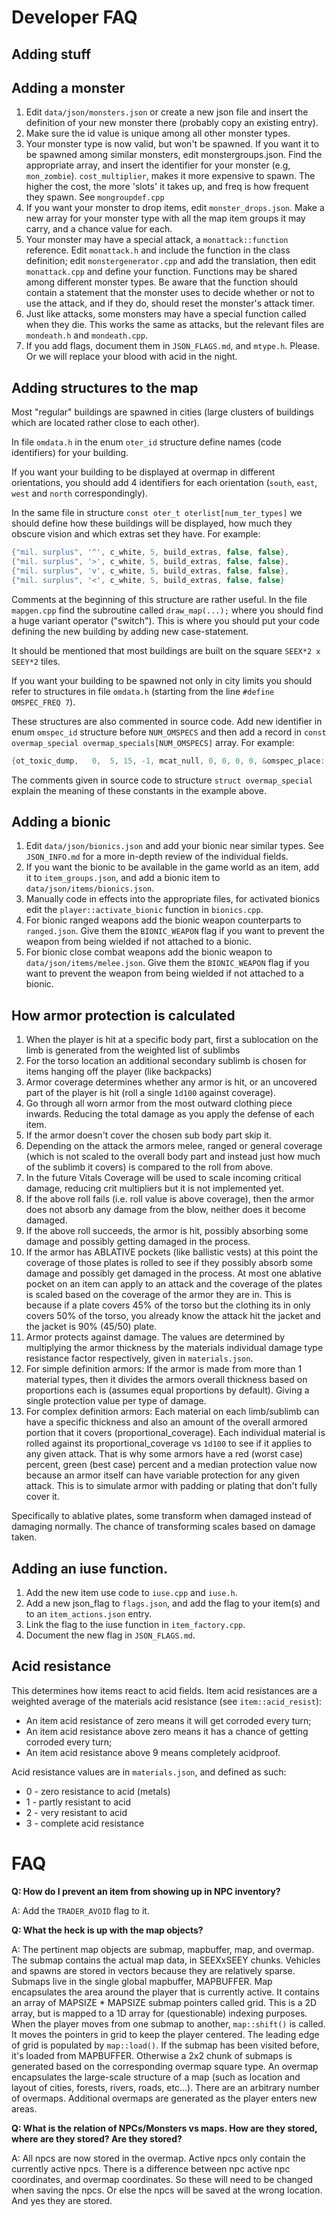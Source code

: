 # Developer FAQ

## Adding stuff

## Adding a monster

1. Edit `data/json/monsters.json` or create a new json file and insert the definition of your new monster there (probably copy an existing entry).
2. Make sure the id value is unique among all other monster types.
3. Your monster type is now valid, but won't be spawned.  If you want it to be spawned among similar monsters, edit monstergroups.json.  Find the appropriate array, and insert the identifier for your monster (e.g, `mon_zombie`).  `cost_multiplier`, makes it more expensive to spawn. The higher the cost, the more 'slots' it takes up, and freq is how frequent they spawn.  See `mongroupdef.cpp`
4. If you want your monster to drop items, edit `monster_drops.json`.  Make a new array for your monster type with all the map item groups it may carry, and a chance value for each.
5. Your monster may have a special attack, a `monattack::function` reference.  Edit `monattack.h` and include the function in the class definition; edit `monstergenerator.cpp` and add the translation, then edit `monattack.cpp` and define your function.  Functions may be shared among different monster types.  Be aware that the function should contain a statement that the monster uses to decide whether or not to use the attack, and if they do, should reset the monster's attack timer.
6. Just like attacks, some monsters may have a special function called when they die.  This works the same as attacks, but the relevant files are `mondeath.h` and `mondeath.cpp`.
7. If you add flags, document them in `JSON_FLAGS.md`, and `mtype.h`. Please. Or we will replace your blood with acid in the night.

## Adding structures to the map

Most "regular" buildings are spawned in cities (large clusters of buildings which are located rather close to each other).

In file `omdata.h` in the enum `oter_id` structure define names (code identifiers) for your building.

If you want your building to be displayed at overmap in different orientations, you should add 4 identifiers for each orientation (`south`, `east`, `west` and `north` correspondingly).

In the same file in structure `const oter_t oterlist[num_ter_types]` we should define how these buildings will be displayed, how much they obscure vision and which extras set they have. For example:

```cpp
{"mil. surplus", '^', c_white, 5, build_extras, false, false},
{"mil. surplus", '>', c_white, 5, build_extras, false, false},
{"mil. surplus", 'v', c_white, 5, build_extras, false, false},
{"mil. surplus", '<', c_white, 5, build_extras, false, false}
```

Comments at the beginning of this structure are rather useful. In the file `mapgen.cpp` find the subroutine called `draw_map(...);` where you should find a huge variant operator ("switch"). This is where you should put your code defining the new building by adding new case-statement.

It should be mentioned that most buildings are built on the square `SEEX*2 x SEEY*2` tiles.

If you want your building to be spawned not only in city limits you should refer to structures in file `omdata.h` (starting from the line `#define OMSPEC_FREQ 7`).

These structures are also commented in source code. Add new identifier in enum `omspec_id` structure before `NUM_OMSPECS` and then add a record in `const overmap_special overmap_specials[NUM_OMSPECS]` array. For example:

```cpp
{ot_toxic_dump,   0,  5, 15, -1, mcat_null, 0, 0, 0, 0, &omspec_place::wilderness,0}
```

The comments given in source code to structure `struct overmap_special` explain the meaning of these constants in the example above.

## Adding a bionic

1. Edit `data/json/bionics.json` and add your bionic near similar types. See `JSON_INFO.md` for a more in-depth review of the individual fields.
2. If you want the bionic to be available in the game world as an item, add it to `item_groups.json`, and add a bionic item to `data/json/items/bionics.json`.
3. Manually code in effects into the appropriate files, for activated bionics edit the `player::activate_bionic` function in `bionics.cpp`.
4. For bionic ranged weapons add the bionic weapon counterparts to `ranged.json`. Give them the `BIONIC_WEAPON` flag if you want to prevent the weapon from being wielded if not attached to a bionic.
5. For bionic close combat weapons add the bionic weapon to `data/json/items/melee.json`. Give them the `BIONIC_WEAPON` flag if you want to prevent the weapon from being wielded if not attached to a bionic.

## How armor protection is calculated

1. When the player is hit at a specific body part, first a sublocation on the limb is generated from the weighted list of sublimbs
2. For the torso location an additional secondary sublimb is chosen for items hanging off the player (like backpacks)
3. Armor coverage determines whether any armor is hit, or an uncovered part of the player is hit (roll a single `1d100` against coverage).
4. Go through all worn armor from the most outward clothing piece inwards. Reducing the total damage as you apply the defense of each item.
5. If the armor doesn't cover the chosen sub body part skip it.
6. Depending on the attack the armors melee, ranged or general coverage (which is not scaled to the overall body part and instead just how much of the sublimb it covers) is compared to the roll from above.
7. In the future Vitals Coverage will be used to scale incoming critical damage, reducing crit multipliers but it is not implemented yet.
8. If the above roll fails (i.e. roll value is above coverage), then the armor does not absorb any damage from the blow, neither does it become damaged.
9. If the above roll succeeds, the armor is hit, possibly absorbing some damage and possibly getting damaged in the process.
10. If the armor has ABLATIVE pockets (like ballistic vests) at this point the coverage of those plates is rolled to see if they possibly absorb some damage and possibly get damaged in the process. At most one ablative pocket on an item can apply to an attack and the coverage of the plates is scaled based on the coverage of the armor they are in. This is because if a plate covers 45% of the torso but the clothing its in only covers 50% of the torso, you already know the attack hit the jacket and the jacket is 90% (45/50) plate.
11. Armor protects against damage.  The values are determined by multiplying the armor thickness by the materials individual damage type resistance factor respectively, given in `materials.json`.
12. For simple definition armors: If the armor is made from more than 1 material types, then it divides the armors overall thickness based on proportions each is (assumes equal proportions by default). Giving a single protection value per type of damage.
13. For complex definition armors: Each material on each limb/sublimb can have a specific thickness and also an amount of the overall armored portion that it covers (proportional_coverage). Each individual material is rolled against its proportional_coverage vs `1d100` to see if it applies to any given attack. That is why some armors have a red (worst case) percent, green (best case) percent and a median protection value now because an armor itself can have variable protection for any given attack. This is to simulate armor with padding or plating that don't fully cover it.

Specifically to ablative plates, some transform when damaged instead of damaging normally. The chance of transforming scales based on damage taken.

## Adding an iuse function.

1. Add the new item use code to `iuse.cpp` and `iuse.h`.
2. Add a new json_flag to `flags.json`, and add the flag to your item(s) and to an `item_actions.json` entry. 
3. Link the flag to the iuse function in `item_factory.cpp`.
4. Document the new flag in `JSON_FLAGS.md`.

## Acid resistance

This determines how items react to acid fields.  Item acid resistances are a weighted average of the materials acid resistance (see `item::acid_resist`):

- An item acid resistance of zero means it will get corroded every turn;
- An item acid resistance above zero means it has a chance of getting corroded every turn;
- An item acid resistance above 9 means completely acidproof.

Acid resistance values are in `materials.json`, and defined as such:

- 0 - zero resistance to acid (metals)
- 1 - partly resistant to acid
- 2 - very resistant to acid
- 3 - complete acid resistance

# FAQ

**Q: How do I prevent an item from showing up in NPC inventory?**

A: Add the `TRADER_AVOID` flag to it.

**Q: What the heck is up with the map objects?**

A: The pertinent map objects are submap, mapbuffer, map, and overmap.  The submap contains the actual map data, in SEEXxSEEY chunks.  Vehicles and spawns are stored in vectors because they are relatively sparse.  Submaps live in the single global mapbuffer, MAPBUFFER. Map encapsulates the area around the player that is currently active.  It contains an array of MAPSIZE * MAPSIZE submap pointers called grid.  This is a 2D array, but is mapped to a 1D array for (questionable) indexing purposes.  When the player moves from one submap to another, `map::shift()` is called.  It moves the pointers in grid to keep the player centered.  The leading edge of grid is populated by `map::load()`.  If the submap has been visited before, it's loaded from MAPBUFFER.  Otherwise a 2x2 chunk of submaps is generated based on the corresponding overmap square type.  An overmap encapsulates the large-scale structure of a map (such as location and layout of cities, forests, rivers, roads, etc...).  There are an arbitrary number of overmaps.  Additional overmaps are generated as the player enters new areas.

**Q: What is the relation of NPCs/Monsters vs maps. How are they stored, where are they stored? Are they stored?**

A: All npcs are now stored in the overmap. Active npcs only contain the currently active npcs. There is a difference between npc active npc coordinates, and overmap coordinates. So these will need to be changed when saving the npcs. Or else the npcs will be saved at the wrong location. And yes they are stored.
